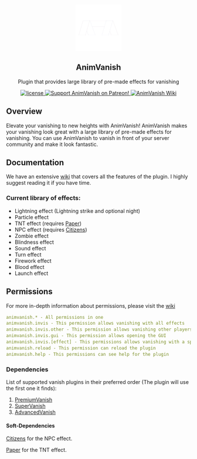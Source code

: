 <div align="center">

<img src="https://raw.githubusercontent.com/ArikSquad/AnimVanish/master/docs/animvanish-transparent.png" style="width: 25%" alt="AnimVanish Logo">
   
## AnimVanish

Plugin that provides large library of pre-made effects for vanishing

<a href="https://github.com/ArikSquad/AnimVanish/blob/master/LICENSE">
    <img src="https://img.shields.io/github/license/ArikSquad/AnimVanish?style=for-the-badge" alt="license">
</a>

<a href="https://modrinth.com/plugin/animvanish">
    <img src="https://img.shields.io/badge/Download-AnimVanish-red.svg?style=for-the-badge&logo=modrinth" alt="Support AnimVanish on Patreon!">
</a>

<a href="https://animvanish.mikart.eu/">
    <img src="https://img.shields.io/badge/ANIMVANISH-WIKI-violet.svg?style=for-the-badge&logo=gitbook" alt="AnimVanish Wiki">
</a>

</div>

## Overview
Elevate your vanishing to new heights with AnimVanish! AnimVanish makes your vanishing look great with a large library of pre-made effects for vanishing.
You can use AnimVanish to vanish in front of your server community and make it look fantastic.

## Documentation
We have an extensive [wiki](https://animvanish.mikart.eu/) that covers all the features of the plugin. I highly suggest reading 
it if you have time.

### Current library of effects:

- Lightning effect (Lightning strike and optional night)
- Particle effect
- TNT effect (requires [Paper](https://papermc.io/downloads/paper))
- NPC effect (requires [Citizens](https://www.spigotmc.org/resources/citizens.13811/))
- Zombie effect
- Blindness effect
- Sound effect
- Turn effect
- Firework effect
- Blood effect
- Launch effect

## Permissions

For more in-depth information about permissions, please visit
the [wiki](https://animvanish.mikart.eu/permissions)

```yml
animvanish.* - All permissions in one
animvanish.invis - This permission allows vanishing with all effects
animvanish.invis.other - This permission allows vanishing other players
animvanish.invis.gui - This permission allows opening the GUI
animvanish.invis.[effect] - This permissions allows vanishing with a specific effect
animvanish.reload - This permission can reload the plugin
animvanish.help - This permissions can see help for the plugin 
```

### Dependencies
List of supported vanish plugins in their preferred order (The plugin will use the first one it finds):
1. [PremiumVanish](https://www.spigotmc.org/resources/premiumvanish-stay-hidden-bungee-support.14404/)
2. [SuperVanish](https://www.spigotmc.org/resources/supervanish-be-invisible.1331/)
3. [AdvancedVanish](hhttps://www.spigotmc.org/resources/advancedvanish.86036/)

#### Soft-Dependencies
[Citizens](https://www.spigotmc.org/resources/citizens.13811/) for the NPC effect.

[Paper](https://papermc.io/downloads/paper) for the TNT effect.

